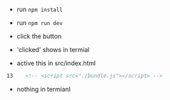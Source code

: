 - run `npm install` 

- run `npm run dev`

- click the button 

- 'clicked' shows in termial

- active this in src/index.html

``` html 
13    <!-- <script src="./bundle.js"></script> -->
```
- nothing in termianl 